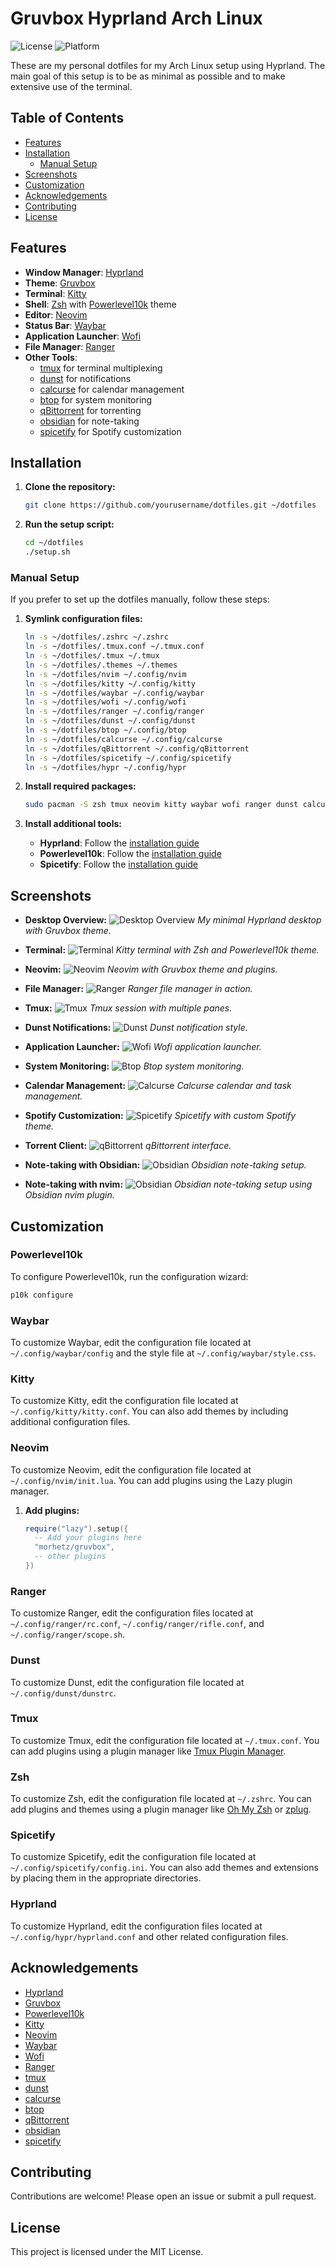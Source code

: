 # Gruvbox Hyprland Arch Linux

![License](https://img.shields.io/badge/license-MIT-blue.svg)
![Platform](https://img.shields.io/badge/platform-Arch%20Linux-blue.svg)

These are my personal dotfiles for my Arch Linux setup using Hyprland. The main goal of this setup is to be as minimal as possible and to make extensive use of the terminal.

## Table of Contents
- [Features](#features)
- [Installation](#installation)
  - [Manual Setup](#manual-setup)
- [Screenshots](#screenshots)
- [Customization](#customization)
- [Acknowledgements](#acknowledgements)
- [Contributing](#contributing)
- [License](#license)

## Features

- **Window Manager**: [Hyprland](https://github.com/hyprwm/Hyprland)
- **Theme**: [Gruvbox](https://github.com/morhetz/gruvbox)
- **Terminal**: [Kitty](https://sw.kovidgoyal.net/kitty/)
- **Shell**: [Zsh](https://www.zsh.org/) with [Powerlevel10k](https://github.com/romkatv/powerlevel10k) theme
- **Editor**: [Neovim](https://neovim.io/)
- **Status Bar**: [Waybar](https://github.com/Alexays/Waybar)
- **Application Launcher**: [Wofi](https://hg.sr.ht/~scoopta/wofi)
- **File Manager**: [Ranger](https://github.com/ranger/ranger)
- **Other Tools**: 
  - [tmux](https://github.com/tmux/tmux) for terminal multiplexing
  - [dunst](https://github.com/dunst-project/dunst) for notifications
  - [calcurse](https://github.com/lfos/calcurse) for calendar management
  - [btop](https://github.com/aristocratos/btop) for system monitoring
  - [qBittorrent](https://www.qbittorrent.org/) for torrenting
  - [obsidian](https://obsidian.md/) for note-taking
  - [spicetify](https://github.com/khanhas/spicetify-cli) for Spotify customization

## Installation

1. **Clone the repository:**
    ```sh
    git clone https://github.com/yourusername/dotfiles.git ~/dotfiles
    ```

2. **Run the setup script:**
    ```sh
    cd ~/dotfiles
    ./setup.sh
    ```

### Manual Setup

If you prefer to set up the dotfiles manually, follow these steps:

1. **Symlink configuration files:**
    ```sh
    ln -s ~/dotfiles/.zshrc ~/.zshrc
    ln -s ~/dotfiles/.tmux.conf ~/.tmux.conf
    ln -s ~/dotfiles/.tmux ~/.tmux
    ln -s ~/dotfiles/.themes ~/.themes
    ln -s ~/dotfiles/nvim ~/.config/nvim
    ln -s ~/dotfiles/kitty ~/.config/kitty
    ln -s ~/dotfiles/waybar ~/.config/waybar
    ln -s ~/dotfiles/wofi ~/.config/wofi
    ln -s ~/dotfiles/ranger ~/.config/ranger
    ln -s ~/dotfiles/dunst ~/.config/dunst
    ln -s ~/dotfiles/btop ~/.config/btop
    ln -s ~/dotfiles/calcurse ~/.config/calcurse
    ln -s ~/dotfiles/qBittorrent ~/.config/qBittorrent
    ln -s ~/dotfiles/spicetify ~/.config/spicetify
    ln -s ~/dotfiles/hypr ~/.config/hypr
    ```

2. **Install required packages:**
    ```sh
    sudo pacman -S zsh tmux neovim kitty waybar wofi ranger dunst calcurse btop qbittorrent
    ```

3. **Install additional tools:**
    - **Hyprland**: Follow the [installation guide](https://wiki.hyprland.org/Getting-Started/Installation/)
    - **Powerlevel10k**: Follow the [installation guide](https://github.com/romkatv/powerlevel10k#installation)
    - **Spicetify**: Follow the [installation guide](https://github.com/khanhas/spicetify-cli#installation)

## Screenshots

- **Desktop Overview:**
  ![Desktop Overview](screenshots/desktop_overview.png)
  *My minimal Hyprland desktop with Gruvbox theme.*

- **Terminal:**
  ![Terminal](screenshots/terminal.png)
  *Kitty terminal with Zsh and Powerlevel10k theme.*

- **Neovim:**
  ![Neovim](screenshots/neovim.png)
  *Neovim with Gruvbox theme and plugins.*

- **File Manager:**
  ![Ranger](screenshots/ranger.png)
  *Ranger file manager in action.*

- **Tmux:**
  ![Tmux](screenshots/tmux.png)
  *Tmux session with multiple panes.*

- **Dunst Notifications:**
  ![Dunst](screenshots/dunst.png)
  *Dunst notification style.*

- **Application Launcher:**
  ![Wofi](screenshots/wofi.png)
  *Wofi application launcher.*

- **System Monitoring:**
  ![Btop](screenshots/btop.png)
  *Btop system monitoring.*

- **Calendar Management:**
  ![Calcurse](screenshots/calcurse.png)
  *Calcurse calendar and task management.*

- **Spotify Customization:**
  ![Spicetify](screenshots/spicetify.png)
  *Spicetify with custom Spotify theme.*

- **Torrent Client:**
  ![qBittorrent](screenshots/qbittorrent.png)
  *qBittorrent interface.*

- **Note-taking with Obsidian:**
  ![Obsidian](screenshots/obsidian.png)
  *Obsidian note-taking setup.*

- **Note-taking with nvim:**
  ![Obsidian](screenshots/obsidian_nvim.png)
  *Obsidian note-taking setup using Obsidian nvim plugin.*

## Customization

### Powerlevel10k

To configure Powerlevel10k, run the configuration wizard:
```sh
p10k configure
```

### Waybar

To customize Waybar, edit the configuration file located at `~/.config/waybar/config` and the style file at `~/.config/waybar/style.css`.

### Kitty

To customize Kitty, edit the configuration file located at `~/.config/kitty/kitty.conf`. You can also add themes by including additional configuration files.

### Neovim

To customize Neovim, edit the configuration file located at `~/.config/nvim/init.lua`. You can add plugins using the Lazy plugin manager.

1. **Add plugins:**
    ```lua
    require("lazy").setup({
      -- Add your plugins here
      "morhetz/gruvbox",
      -- other plugins
    })
    ```
### Ranger

To customize Ranger, edit the configuration files located at `~/.config/ranger/rc.conf`, `~/.config/ranger/rifle.conf`, and `~/.config/ranger/scope.sh`.

### Dunst

To customize Dunst, edit the configuration file located at `~/.config/dunst/dunstrc`.

### Tmux

To customize Tmux, edit the configuration file located at `~/.tmux.conf`. You can add plugins using a plugin manager like [Tmux Plugin Manager](https://github.com/tmux-plugins/tpm).

### Zsh

To customize Zsh, edit the configuration file located at `~/.zshrc`. You can add plugins and themes using a plugin manager like [Oh My Zsh](https://ohmyz.sh/) or [zplug](https://github.com/zplug/zplug).

### Spicetify

To customize Spicetify, edit the configuration file located at `~/.config/spicetify/config.ini`. You can also add themes and extensions by placing them in the appropriate directories.

### Hyprland

To customize Hyprland, edit the configuration files located at `~/.config/hypr/hyprland.conf` and other related configuration files.

## Acknowledgements

- [Hyprland](https://github.com/hyprwm/Hyprland)
- [Gruvbox](https://github.com/morhetz/gruvbox)
- [Powerlevel10k](https://github.com/romkatv/powerlevel10k)
- [Kitty](https://sw.kovidgoyal.net/kitty/)
- [Neovim](https://neovim.io/)
- [Waybar](https://github.com/Alexays/Waybar)
- [Wofi](https://hg.sr.ht/~scoopta/wofi)
- [Ranger](https://github.com/ranger/ranger)
- [tmux](https://github.com/tmux/tmux)
- [dunst](https://github.com/dunst-project/dunst)
- [calcurse](https://github.com/lfos/calcurse)
- [btop](https://github.com/aristocratos/btop)
- [qBittorrent](https://www.qbittorrent.org/)
- [obsidian](https://obsidian.md/)
- [spicetify](https://github.com/khanhas/spicetify-cli)

## Contributing

Contributions are welcome! Please open an issue or submit a pull request.

## License

This project is licensed under the MIT License.

